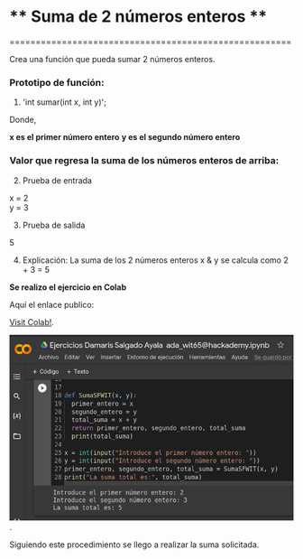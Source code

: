 #  ** Suma de 2 números enteros **
======================================================

Crea una función que pueda sumar 2 números enteros.

### Prototipo de función:

1. 'int sumar(int x, int y)'; 

Donde,

**x es el primer número entero**
**y es el segundo número entero**

### Valor que regresa la suma de los números enteros de arriba:

2. Prueba de entrada

x = 2   
y = 3

3. Prueba de salida

5

4. Explicación: 
La suma de los 2 números enteros x & y se calcula como 2 + 3 = 5

**Se realizo el ejercicio en Colab**

Aquí el enlace publico: 

[Visit Colab!](https://colab.research.google.com/drive/1obkQKQIa8DyL7YVF54YZ34Xyep84TAIU#scrollTo=51_zDnUEVpWE).

![Esta es una imagen](IMAGEN/Colabsuma.png).

Siguiendo este procedimiento se llego a realizar la suma solicitada.